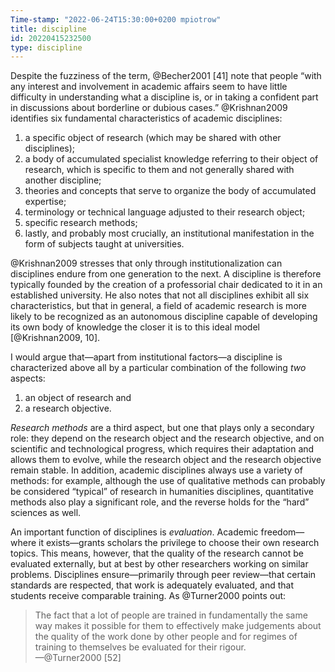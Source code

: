 ```yaml
---
Time-stamp: "2022-06-24T15:30:00+0200 mpiotrow"
title: discipline
id: 20220415232500
type: discipline
---
```


Despite the fuzziness of the term, @Becher2001 [41] note that people “with any interest and involvement in academic affairs seem to have little difficulty in understanding what a discipline is, or in taking a confident part in discussions about borderline or dubious cases.”  @Krishnan2009 identifies six fundamental characteristics of academic disciplines:

1. a specific object of research (which may be shared with other disciplines);
2. a body of accumulated specialist knowledge referring to their object of research, which is specific to them and not generally shared with another discipline;
3. theories and concepts that serve to organize the body of accumulated expertise;
4. terminology or technical language adjusted to their research object;
5. specific research methods;
6. lastly, and probably most crucially, an institutional manifestation in the form of subjects taught at universities.

@Krishnan2009 stresses that only through institutionalization can disciplines endure from one generation to the next.  A discipline is therefore typically founded by the creation of a professorial chair dedicated to it in an established university.  He also notes that not all disciplines exhibit all six characteristics, but that in general, a field of academic research is more likely to be recognized as an autonomous discipline capable of developing its own body of knowledge the closer it is to this ideal model [@Krishnan2009, 10].

I would argue that—apart from institutional factors—a discipline is characterized above all by a particular combination of the following *two* aspects:

1. an object of research and
2. a research objective.

*Research methods* are a third aspect, but one that plays only a secondary role: they depend on the research object and the research objective, and on scientific and technological progress, which requires their adaptation and allows them to evolve, while the research object and the research objective remain stable.  In addition, academic disciplines always use a variety of methods: for example, although the use of qualitative methods can probably be considered “typical” of research in humanities disciplines, quantitative methods also play a significant role, and the reverse holds for the “hard” sciences as well.

An important function of disciplines is *evaluation*.  Academic freedom—where it exists—grants scholars the privilege to choose their own research topics.  This means, however, that the quality of the research cannot be evaluated externally, but at best by other researchers working on similar problems.  Disciplines ensure—primarily through peer review—that certain standards are respected, that work is adequately evaluated, and that students receive comparable training.  As @Turner2000 points out:

> The fact that a lot of people are trained in fundamentally the same way makes it possible for them to effectively make judgements about the quality of the work done by other people and for regimes of training to themselves be evaluated for their rigour.  
—@Turner2000 [52]
